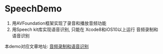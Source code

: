 # SpeechDemo

1. 用AVFoundation框架实现了录音和播放音频功能
2. 用Speech kit库实现语音识别, 只能在 Xcode8和iOS10以上运行
音频录制和语音识别

本demo对应文章地址: 
[音频录制和语音识别](https://www.jianshu.com/p/89a961fd0b4e)
